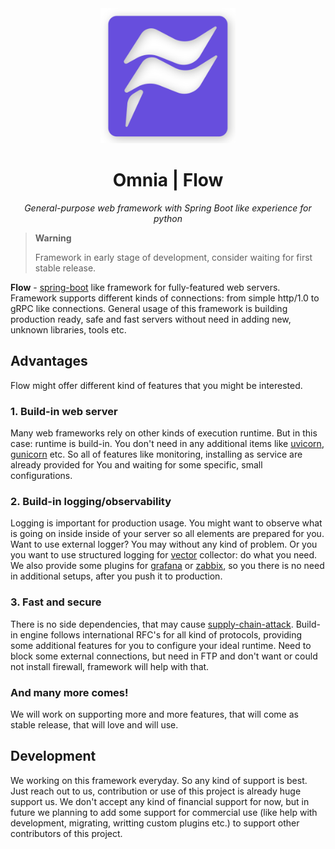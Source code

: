 
<div align="center">
    <img src="icon.webp" width="216px">
    <h1>Omnia | Flow</h1>
    <i>General-purpose web framework with Spring Boot like experience for python</i>
</div>

> **Warning**
>
> Framework in early stage of development, consider waiting for first stable release.

**Flow** - [spring-boot](https://spring.io/) like framework for fully-featured web servers.
    Framework supports different kinds of connections: from simple http/1.0 to gRPC like connections.
    General usage of this framework is building production ready, safe and fast servers without need in
    adding new, unknown libraries, tools etc.

## Advantages

Flow might offer different kind of features that you might be interested.

### 1. Build-in web server

Many web frameworks rely on other kinds of execution runtime. But in this case: runtime is build-in. You 
    don't need in any additional items like [uvicorn](https://www.uvicorn.org/), [gunicorn](https://gunicorn.org/)
    etc. So all of features like monitoring, installing as service are already provided for You and waiting for
    some specific, small configurations.

### 2. Build-in logging/observability

Logging is important for production usage. You might want to observe what is going on inside inside of your server
    so all elements are prepared for you. Want to use external logger? You may without any kind of problem. Or you
    you want to use structured logging for [vector](https://vector.dev/) collector: do what you need. We also
    provide some plugins for [grafana]() or [zabbix](), so you there is no need in additional setups, after you 
    push it to production.

### 3. Fast and secure

There is no side dependencies, that may cause [supply-chain-attack](https://en.wikipedia.org/wiki/Supply_chain_attack).
    Build-in engine follows international RFC's for all kind of protocols, providing some additional features for
    you to configure your ideal runtime. Need to block some external connections, but need in FTP and don't want
    or could not install firewall, framework will help with that.

### And many more comes!

We will work on supporting more and more features, that will come as stable release, that will love and will use.

## Development

We working on this framework everyday. So any kind of support is best. Just reach out to us, contribution or use
    of this project is already huge support us. We don't accept any kind of financial support for now, but in
    future we planning to add some support for commercial use (like help with development, migrating, writting
    custom plugins etc.) to support other contributors of this project.


